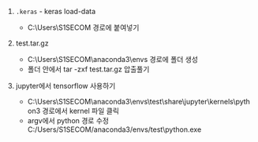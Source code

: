 1. `.keras` - keras load-data
   - C:\Users\S1SECOM 경로에 붙여넣기

2. test.tar.gz
   - C:\Users\S1SECOM\anaconda3\envs 경로에 폴더 생성
   - 폴더 안에서 tar -zxf test.tar.gz 압출풀기

3. jupyter에서 tensorflow 사용하기
   - C:\Users\S1SECOM\anaconda3\envs\test\share\jupyter\kernels\python3 경로에서 kernel 파일 클릭
   - argv에서 python 경로 수정 C:/Users/S1SECOM/anaconda3/envs/test\\python.exe
